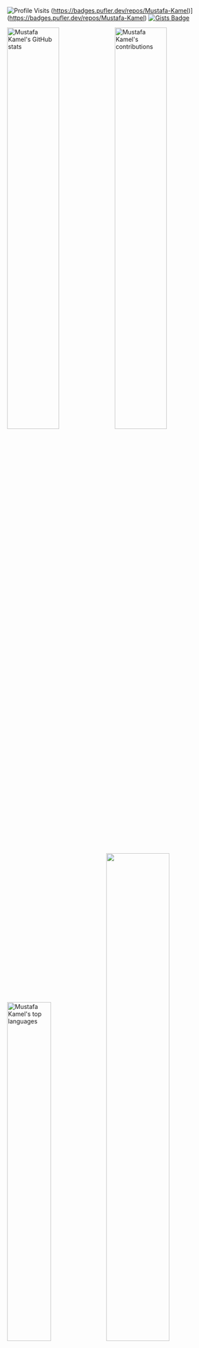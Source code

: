 <!--
### Hi there 👋

**Mustafa-Kamel/Mustafa-Kamel** is a ✨ _special_ ✨ repository because its `README.md` (this file) appears on your GitHub profile.

Here are some ideas to get you started:

- 🔭 I’m currently working on ...
- 🌱 I’m currently learning ...
- 👯 I’m looking to collaborate on ...
- 🤔 I’m looking for help with ...
- 💬 Ask me about ...
- 📫 How to reach me: ...
- 😄 Pronouns: ...
- ⚡ Fun fact: ...
-->

![Profile Visits](https://komarev.com/ghpvc/?username=Mustafa-Kamel) <!-- [![Most Active GitHub User Rank](https://en35x4dblo21xhl.m.pipedream.net)](https://commits.top/egypt.html) --> 
(https://badges.pufler.dev/repos/Mustafa-Kamel)](https://badges.pufler.dev/repos/Mustafa-Kamel)
[![Gists Badge](https://badges.pufler.dev/gists/Mustafa-Kamel)](https://badges.pufler.dev/gists/Mustafa-Kamel)

<p>
  <img width="49%" src="https://github-readme-stats-anuraghazra1.vercel.app/api?username=Mustafa-Kamel&count_private=true&include_all_commits=true&hide=contrib=false&show_icons=true&cache_seconds=1801" alt="Mustafa Kamel's GitHub stats">
  <img width="49%" src="https://github-readme-streak-stats.herokuapp.com/?user=Mustafa-Kamel" alt="Mustafa Kamel's contributions" />
</p>
<p>
  <img width="45%" src="https://github-readme-stats.vercel.app/api/top-langs/?username=Mustafa-Kamel&layout=compact&exclude_repo=null&langs_count=10" alt="Mustafa Kamel's top languages">
  <img width="54%" src ="https://activity-graph.herokuapp.com/graph?username=Mustafa-Kamel&bg_color=ffffff&color=0400ff&line=0400ff&point=03d3d&area=true&hide_border=true">
</p>
